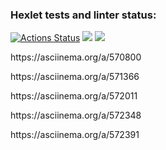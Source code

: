 ### Hexlet tests and linter status:
[![Actions Status](https://github.com/SevHope/frontend-project-44/workflows/hexlet-check/badge.svg)](https://github.com/SevHope/frontend-project-44/actions)
<a href="https://codeclimate.com/github/SevHope/frontend-project-44/test_coverage"><img src="https://api.codeclimate.com/v1/badges/df2848d6a36816ac6653/test_coverage" /></a>
<a href="https://codeclimate.com/github/SevHope/frontend-project-44/maintainability"><img src="https://api.codeclimate.com/v1/badges/df2848d6a36816ac6653/maintainability" /></a>
<p>https://asciinema.org/a/570800</p>
<p>https://asciinema.org/a/571366</p>
<p>https://asciinema.org/a/572011</p>
<p>https://asciinema.org/a/572348</p>
<p>https://asciinema.org/a/572391</p>
